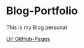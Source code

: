 # Blog-Portfolio
This is my Blog personal

[Url GitHub-Pages](https://gergg90.github.io/Blog-Portfolio/)
